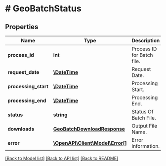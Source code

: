 # # GeoBatchStatus

## Properties

Name | Type | Description | Notes
------------ | ------------- | ------------- | -------------
**process_id** | **int** | Process ID for Batch file. | [optional] 
**request_date** | [**\DateTime**](\DateTime.md) | Request Date. | [optional] 
**processing_start** | [**\DateTime**](\DateTime.md) | Processing Start. | [optional] 
**processing_end** | [**\DateTime**](\DateTime.md) | Processing End. | [optional] 
**status** | **string** | Status Of Batch File. | [optional] 
**downloads** | [**GeoBatchDownloadResponse**](GeoBatchDownloadResponse.md) | Output File Name. | [optional] 
**error** | [**\OpenAPI\Client\Model\Error[]**](Error.md) | Error information. | [optional] 

[[Back to Model list]](../../README.md#documentation-for-models) [[Back to API list]](../../README.md#documentation-for-api-endpoints) [[Back to README]](../../README.md)


